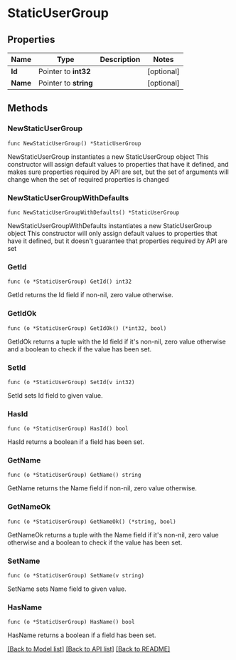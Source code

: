 # StaticUserGroup

## Properties

Name | Type | Description | Notes
------------ | ------------- | ------------- | -------------
**Id** | Pointer to **int32** |  | [optional] 
**Name** | Pointer to **string** |  | [optional] 

## Methods

### NewStaticUserGroup

`func NewStaticUserGroup() *StaticUserGroup`

NewStaticUserGroup instantiates a new StaticUserGroup object
This constructor will assign default values to properties that have it defined,
and makes sure properties required by API are set, but the set of arguments
will change when the set of required properties is changed

### NewStaticUserGroupWithDefaults

`func NewStaticUserGroupWithDefaults() *StaticUserGroup`

NewStaticUserGroupWithDefaults instantiates a new StaticUserGroup object
This constructor will only assign default values to properties that have it defined,
but it doesn't guarantee that properties required by API are set

### GetId

`func (o *StaticUserGroup) GetId() int32`

GetId returns the Id field if non-nil, zero value otherwise.

### GetIdOk

`func (o *StaticUserGroup) GetIdOk() (*int32, bool)`

GetIdOk returns a tuple with the Id field if it's non-nil, zero value otherwise
and a boolean to check if the value has been set.

### SetId

`func (o *StaticUserGroup) SetId(v int32)`

SetId sets Id field to given value.

### HasId

`func (o *StaticUserGroup) HasId() bool`

HasId returns a boolean if a field has been set.

### GetName

`func (o *StaticUserGroup) GetName() string`

GetName returns the Name field if non-nil, zero value otherwise.

### GetNameOk

`func (o *StaticUserGroup) GetNameOk() (*string, bool)`

GetNameOk returns a tuple with the Name field if it's non-nil, zero value otherwise
and a boolean to check if the value has been set.

### SetName

`func (o *StaticUserGroup) SetName(v string)`

SetName sets Name field to given value.

### HasName

`func (o *StaticUserGroup) HasName() bool`

HasName returns a boolean if a field has been set.


[[Back to Model list]](../README.md#documentation-for-models) [[Back to API list]](../README.md#documentation-for-api-endpoints) [[Back to README]](../README.md)



